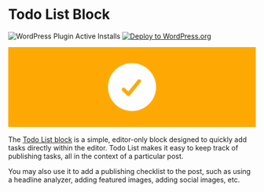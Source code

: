 # Todo List Block
 
![WordPress Plugin Active Installs](https://img.shields.io/wordpress/plugin/installs/todo-list-block?color=%23007cba&label=Active%20Installs&logo=wordpress) 
[![Deploy to WordPress.org](https://github.com/richtabor/todo-list-block/actions/workflows/create-release-and-deploy.yml/badge.svg)](https://github.com/richtabor/todo-list-block/actions/workflows/create-release-and-deploy.yml)

[<img width="1544" alt="banner-1544x500" src="https://github.com/richtabor/todo-list-block/blob/main/.wordpress-org/banner-1544x500.png?raw=true">](https://rich.blog/todo-list-block/)

The [Todo List block](https://rich.blog/todo-list-block/) is a simple, editor-only block designed to quickly add tasks directly within the editor. Todo List makes it easy to keep track of publishing tasks, all in the context of a particular post.

You may also use it to add a publishing checklist to the post, such as using a headline analyzer, adding featured images, adding social images, etc.
